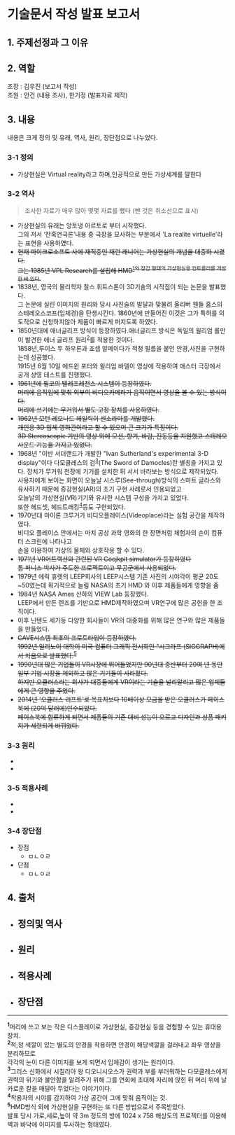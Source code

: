 # 기술문서 작성 발표 보고서 

## 1. 주제선정과 그 이유

## 2. 역할
조장 : 김우진 (보고서 작성)<br>
조원 : 안건 (내용 조사), 한기정 (발표자료 제작)
## 3. 내용
내용은 크게 정의 및 유래, 역사, 원리, 장단점으로 나누었다.
### 3-1 정의 
- 가상현실은 Virtual reality라고 하며,인공적으로 만든 가상세계를 말한다
### 3-2 역사
>조사한 자료가 매우 많아 몇몇 자료를 뺐다 (뺀 것은 취소선으로 표시)
- 가상현실의 유래는 앙토냉 아르토로 부터 시작했다.<br>
그의 저서 ‘잔혹연극론’내용 중 극장을 묘사하는 부분에서 'La realite virtuelle'라는 표현을 사용하였다.
- ~~현재 마이크로소프트 사에 재직중인 재런 래니어는 가상현실의 개념을 대중화 시켰다.<br>
그는 1985년 VPL Research를 설립해 HMD<sup id="a1">[1](#f1)</sub>와 장갑 형태의 가상현실용 컨트롤러를 개발한 바 있다.~~
- 1838년, 영국의 물리학자 찰스 휘트스톤이 3D기술의 시작점이 되는 논문을 발표했다.<br>
그 논문에 실린 이미지의 원리와 당시 사진술의 발달과 맞물려 올리버 웬들 홈스의 스테레오스코프(입체경)을 탄생시킨다.
1860년에 만들어진 이것은 그가 특허를 의도적으로 신청하지않아 제품이 빠르게 퍼지도록 하였다.
- 1850년대에 애너글리프 방식이 등장하였다.애너글리프 방식은 독일의 윌리엄 롤만이 발견한 애너 글리프 원리<sup id="a2">[2](#f2)</sup>를 적용한 것이다.<br>
1858년,루이스 두 하우론과 죠셉 알메이다가 적청 필름을 붙인 안경,사진을 구현하는데 성공했다.<br>
1915년 6월 10일 에드윈 포터와 윌리엄 바델이 영상에 적용하여 애스터 극장에서 공개 상영 테스트를 진행했다.
- ~~1961년에 필코의 텔레프레전스 시스템이 등장하였다.<br>
머리에 움직임에 맞춰 외부의 비디오카메라가 움직이면서 영상을 볼 수 있는 방식이다.<br>
머리에 쓰기에는 무거워서 별도 고정 장치를 사용하였다.~~
- ~~1962년 모턴 레오나드 헤일릭이 센소라마를 개발했다.<br>
개인용 3D 입체 영화관이라고 할 수 있으며 큰 크기가 특징이다.<br>
3D Stereoscopic 기반의 영상 외에 모션, 향기, 바람, 진동등을 지원했고 스테레오 사운드 기능을 가지고 있었다.~~
- 1968년 "이반 서더랜드가 개발한 "Ivan Sutherland's experimental 3-D display"이다
다모클레스의 검<sup id="a3">[3](#f3)</sup>(The Sword of Damocles)란 별칭을 가지고 있다.
장치가 무거워 천장에 기기를 설치한 뒤 서서 바라보는 방식으로 제작되었다.<br>
사용자에게 보이는 화면이 오늘날 시스루(See-through)방식의 스마트 글라스와
유사하기 때문에 증강현실(AR)의 초기 구현 사례로서 인용되었고<br>
오늘날의 가상현실(VR)기기와 유사한 시스템 구성을 가지고 있었다.<br>
또한 헤드셋, 헤드트래킹<sup id="a4">[4](#f4)</sup>등도 구현되었다.
- 1970년대 마이론 크루거가 비디오플레이스(Videoplace)라는 실험 공간을 제작하였다.<br>
비디오 플레이스 안에서는 마치 공상 과학 영화의 한 장면처럼 체험자의 손이 컴퓨터 스크린에 나타나고<br>
손을 이용하여 가상의 물체와 상호작용 할 수 있다.
- ~~1971년 VR어트랙션와 관련된 VR Cocjkpit simulator가 등장하였다<br>
톰 퍼니스 박사가 주도한 프로젝트이고 무공군에서 사용되었다.~~
- 1979년 에릭 휴렛의 LEEP회사의 LEEP시스템
기존 사진의 시야각이 평균 20도~50였는데 획기적으로 늘림
NASA의 초기 HMD 와 이후 제품들에게 영향을 줌
- 1984년 NASA Ames 산하의 VIEW Lab 등장했다.<br>
LEEP에서 만든 렌즈를 기반으로 HMD제작하였으며 VR연구에 많은 공헌을 한 조직이다.
- 이후 닌텐도 세가등 다양한 회사들이 VR의 대중화를 위해 많은 연구와 많은 제품들을 만들었다.
- ~~CAVE시스템 최초의 프로토타입이 등장하였다.~~<br>
~~1992년 일리노이 대학이 미국 컴퓨터 그래픽 전시회인 "시그라프 (SIGGRAPH)에서 처음으로 발표했다.~~<sup id="a5">[5](#f5)</sup>
- ~~1990년대 많은 기업들이 VR시장에 뛰어들었지만 90년대 중반부터 20여 년 동안 일부 기업 시장을 제외하고 많은 기기들이 사라졌다.<br>
하지만 오큘러스라는 회사가 대중들에게 VR이라는 기술을 널리알리고 많은 업체들에게 큰 영향을 주었다.~~
- ~~2014년 '오큘러스 리프트'로 목표치보다 10배이상 모금을 받은 오큘러스가 페이스북에 (20억 달러에)인수되었다.<br>
페이스북에 합류하게 되면서 제품들의 기존 대비 성능이 오르고 디자인과 상품 패키지가 세련되게 바뀌었다.~~


### 3-3 원리
- 
- 
### 3-5 적용사례
-
-
### 3-4 장단점
- 장점
  - ㅁㄴㅇㄹ
- 단점
  - ㅁㄴㅇㄹ
## 4. 출처
- 정의및 역사
  -
- 원리
  -
- 적용사례
  - 
- 장단점
  -

*********
<b id="f1"><sup>1</sup></b>머리에 쓰고 보는 작은 디스플레이로 가상현실, 증강현실 등을 경험할 수 있는 휴대용 장치.<br>
<b id="f2"><sup>2</sup></b>적,청 색깔이 있는 별도의 안경을 착용하면 안경이 해당색깔을 걸러내고 좌우 영상을 분리하므로<br>각각의 눈이 다른 이미지를 보게 되면서 입체감이 생기는 원리이다.<br>
<b id="f3"><sup>3</sup></b>그리스 신화에서 시칠리아 왕 디오니시오스가 권력과 부를 부러워하는 다모클레스에게<br>권력의 위기와 불안함을 알려주기 위해 그를 연회에 초대해 자리에 앉힌 뒤 머리 위에 날카로운 칼을 매달아 두었다는 이야기이다.<br>
<b id="f4"><sup>4</sup></b>착용자의 시야를 감지하여 가상 공간이 그에 맞춰 움직이는 것.<br>
<b id="f5"><sup>5</sup></b>HMD방식 외에 가상현실을 구현하는 또 다른 방법으로서 주목받았다.<br>발표 당시 가로,세로,높이 약 3m 정도의 방에 1024 x 758 해상도의 프로젝터를 이용해 벽과 바닥에 이미지를 투사하는 형태였다.

